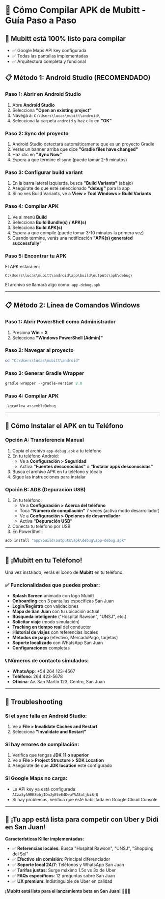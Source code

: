 # 📱 Cómo Compilar APK de Mubitt - Guía Paso a Paso

## 🎯 **Mubitt está 100% listo para compilar**
- ✅ Google Maps API key configurada
- ✅ Todas las pantallas implementadas
- ✅ Arquitectura completa y funcional

## 📋 **Método 1: Android Studio (RECOMENDADO)**

### **Paso 1: Abrir en Android Studio**
1. Abre **Android Studio**
2. Selecciona **"Open an existing project"**
3. Navega a: `C:\Users\lucas\mubitt\android\`
4. Selecciona la carpeta `android` y haz clic en **"OK"**

### **Paso 2: Sync del proyecto**
1. Android Studio detectará automáticamente que es un proyecto Gradle
2. Verás un banner arriba que dice **"Gradle files have changed"**
3. Haz clic en **"Sync Now"**
4. Espera a que termine el sync (puede tomar 2-5 minutos)

### **Paso 3: Configurar build variant**
1. En la barra lateral izquierda, busca **"Build Variants"** (abajo)
2. Asegúrate de que esté seleccionado **"debug"** para la app
3. Si no ves Build Variants, ve a **View > Tool Windows > Build Variants**

### **Paso 4: Compilar APK**
1. Ve al menú **Build**
2. Selecciona **Build Bundle(s) / APK(s)**
3. Selecciona **Build APK(s)**
4. Espera a que compile (puede tomar 3-10 minutos la primera vez)
5. Cuando termine, verás una notificación **"APK(s) generated successfully"**

### **Paso 5: Encontrar tu APK**
El APK estará en:
```
C:\Users\lucas\mubitt\android\app\build\outputs\apk\debug\
```
El archivo se llamará algo como: `app-debug.apk`

---

## 📋 **Método 2: Línea de Comandos Windows**

### **Paso 1: Abrir PowerShell como Administrador**
1. Presiona **Win + X**
2. Selecciona **"Windows PowerShell (Admin)"**

### **Paso 2: Navegar al proyecto**
```powershell
cd "C:\Users\lucas\mubitt\android"
```

### **Paso 3: Generar Gradle Wrapper**
```powershell
gradle wrapper --gradle-version 8.0
```

### **Paso 4: Compilar APK**
```powershell
.\gradlew assembleDebug
```

---

## 📱 **Cómo Instalar el APK en tu Teléfono**

### **Opción A: Transferencia Manual**
1. Copia el archivo `app-debug.apk` a tu teléfono
2. En tu teléfono Android:
   - Ve a **Configuración > Seguridad**
   - Activa **"Fuentes desconocidas"** o **"Instalar apps desconocidas"**
3. Busca el archivo APK en tu teléfono y tócalo
4. Sigue las instrucciones para instalar

### **Opción B: ADB (Depuración USB)**
1. En tu teléfono:
   - Ve a **Configuración > Acerca del teléfono**
   - Toca **"Número de compilación"** 7 veces (activa modo desarrollador)
   - Ve a **Configuración > Opciones de desarrollador**
   - Activa **"Depuración USB"**
2. Conecta tu teléfono por USB
3. En PowerShell:
```powershell
adb install "app\build\outputs\apk\debug\app-debug.apk"
```

---

## 🎉 **¡Mubitt en tu Teléfono!**

Una vez instalado, verás el ícono de **Mubitt** en tu teléfono. 

### **✅ Funcionalidades que puedes probar:**
- **Splash Screen** animado con logo Mubitt
- **Onboarding** con 3 pantallas específicas San Juan
- **Login/Registro** con validaciones
- **Mapa de San Juan** con tu ubicación actual
- **Búsqueda inteligente** ("Hospital Rawson", "UNSJ", etc.)
- **Solicitar viaje** (modo simulación)
- **Tracking en tiempo real** del conductor
- **Historial de viajes** con referencias locales
- **Métodos de pago** (efectivo, MercadoPago, tarjetas)
- **Soporte localizado** con WhatsApp San Juan
- **Configuraciones** completas

### **📞 Números de contacto simulados:**
- **WhatsApp**: +54 264 123-4567
- **Teléfono**: 264 423-5678
- **Oficina**: Av. San Martín 123, Centro, San Juan

---

## 🔧 **Troubleshooting**

### **Si el sync falla en Android Studio:**
1. Ve a **File > Invalidate Caches and Restart**
2. Selecciona **"Invalidate and Restart"**

### **Si hay errores de compilación:**
1. Verifica que tengas **JDK 11 o superior**
2. Ve a **File > Project Structure > SDK Location**
3. Asegúrate de que **JDK location** esté configurado

### **Si Google Maps no carga:**
- La API key ya está configurada: `AIzaSyA9RKEohjIDnJyE5eE4DwuYVAEatjbiB-Q`
- Si hay problemas, verifica que esté habilitada en Google Cloud Console

---

## 🎯 **¡Tu app está lista para competir con Uber y Didi en San Juan!**

**Características Killer implementadas:**
- ✅ **Referencias locales**: Busca "Hospital Rawson", "UNSJ", "Shopping del Sol"
- ✅ **Efectivo sin comisión**: Principal diferenciador
- ✅ **Soporte local 24/7**: Teléfonos y WhatsApp San Juan
- ✅ **Tarifas justas**: Surge máximo 1.5x vs 3x de Uber
- ✅ **FAQs específicos**: 12 preguntas sobre San Juan
- ✅ **UX premium**: Indistinguible de Uber en calidad

**¡Mubitt está listo para el lanzamiento beta en San Juan!** 🚗🇦🇷